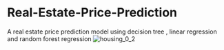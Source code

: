 # Real-Estate-Price-Prediction
A real estate price prediction model using decision tree ,  linear regression and random forest regression
![housing_0_2](https://user-images.githubusercontent.com/54908652/98544650-4f9eca00-22ba-11eb-8716-48a13b3a34e0.jpg)

